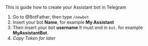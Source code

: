 This is guide how to create your Assistant bot in Telegram

1. Go to @BotFather, then type `/newbot`
2. Insert your bot **Name**, for example **My Assistant**
3. Then insert your bot **username** It must end in `bot`. for example **MyAssistantBot**.
4. _Copy Token for later_